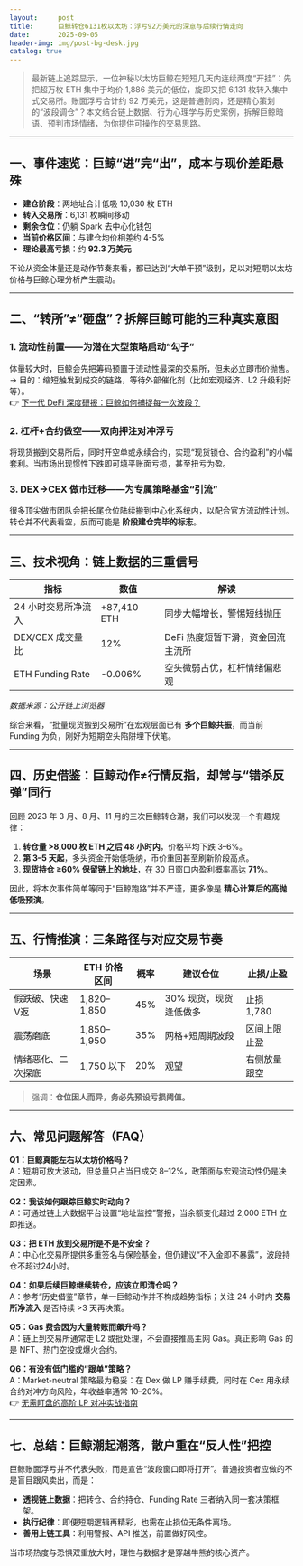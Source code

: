 ```yaml
---
layout:     post
title:      巨鲸转仓6131枚以太坊：浮亏92万美元的深意与后续行情走向
date:       2025-09-05
header-img: img/post-bg-desk.jpg
catalog: true
---
```


> 最新链上追踪显示，一位神秘以太坊巨鲸在短短几天内连续两度“开挂”：先把超万枚 ETH 集中于均价 1,886 美元的低位，旋即又把 6,131 枚转入集中式交易所。账面浮亏合计约 92 万美元，这是普通割肉，还是精心策划的“波段调仓”？本文结合链上数据、行为心理学与历史案例，拆解巨鲸暗语、预判市场情绪，为你提供可操作的交易思路。

---

## 一、事件速览：巨鲸“进”完“出”，成本与现价差距悬殊

- **建仓阶段**：两地址合计低吸 10,030 枚 ETH  
- **转入交易所**：6,131 枚瞬间移动  
- **剩余仓位**：仍躺 Spark 去中心化钱包  
- **当前价格区间**：与建仓均价相差约 4-5%  
- **理论最高亏损**：约 **92.3 万美元**

不论从资金体量还是动作节奏来看，都已达到“大单干预”级别，足以对短期以太坊价格与巨鲸心理分析产生震动。

---

## 二、“转所”≠“砸盘”？拆解巨鲸可能的三种真实意图

### 1. 流动性前置——为潜在大型策略启动“勾子”

体量较大时，巨鲸会先把筹码预置于流动性最深的交易所，但未必立即市价抛售。  
→ 目的：缩短触发到成交的链路，等待外部催化剂（比如宏观经济、L2 升级利好等）。  
👉 [下一代 DeFi 深度研报：巨鲸如何捕捉每一次波段？](https://okxdog.com/)

### 2. 杠杆+合约做空——双向押注对冲浮亏

将现货搬到交易所后，同时开空单或永续合约，实现“现货锁仓、合约盈利”的小幅套利。当市场出现惯性下跌即可填平账面亏损，甚至扭亏为盈。

### 3. DEX→CEX 做市迁移——为专属策略基金“引流”

很多顶尖做市团队会把长尾仓位陆续搬到中心化系统内，以配合官方流动性计划。转仓并不代表看空，反而可能是 **阶段建仓完毕的标志**。

---

## 三、技术视角：链上数据的三重信号

| 指标              | 数值              | 解读                              |
|-------------------|-------------------|-----------------------------------|
| 24 小时交易所净流入| +87,410 ETH       | 同步大幅增长，警惕短线抛压        |
| DEX/CEX 成交量比   | 12%               | DeFi 热度短暂下滑，资金回流主流所 |
| ETH Funding Rate   | -0.006%           | 空头微弱占优，杠杆情绪偏悲观      |

*数据来源：公开链上浏览器*

综合来看，“批量现货搬到交易所”在宏观层面已有 **多个巨鲸共振**，而当前 Funding 为负，刚好为短期空头陷阱埋下伏笔。

---

## 四、历史借鉴：巨鲸动作≠行情反指，却常与“错杀反弹”同行

回顾 2023 年 3 月、8 月、11 月的三次巨鲸转仓潮，我们可以发现一个有趣规律：

1. **转仓量 >8,000 枚 ETH 之后 48 小时内**，价格平均下跌 3–6%。  
2. **第 3–5 天起**，多头资金开始低吸纳，币价重回甚至刷新阶段高点。  
3. **现货持仓 ≥60% 保留链上的地址**，在 30 日窗口内盈利概率高达 **71%**。

因此，将本次事件简单等同于“巨鲸跑路”并不严谨，更多像是 **精心计算后的高抛低吸预演**。

---

## 五、行情推演：三条路径与对应交易节奏

| 场景 | ETH 价格区间 | 概率 | 建议仓位 | 止损/止盈 |
|------|---------------|------|----------|------------|
| 假跌破、快速V返 | 1,820–1,850 | 45% | 30% 现货，现货逢低做多 | 止损 1,780 |
| 震荡磨底 | 1,850–1,950 | 35% | 网格+短周期波段 | 区间上限止盈 |
| 情绪恶化、二次探底 | 1,750 以下 | 20% | 观望 | 右侧放量跟空 |

> 强调：**仓位因人而异，务必先预设亏损阈值。**

---

## 六、常见问题解答（FAQ）

**Q1：巨鲸真能左右以太坊价格吗？**  
A：短期可放大波动，但总量只占当日成交 8–12%，政策面与宏观流动性仍是决定因素。

**Q2：我该如何跟踪巨鲸实时动向？**  
A：可通过链上大数据平台设置“地址监控”警报，当余额变化超过 2,000 ETH 立即推送。

**Q3：把 ETH 放到交易所是不是不安全？**  
A：中心化交易所提供多重签名与保险基金，但仍建议“不入金即不暴露”，波段持仓不超过24小时。

**Q4：如果后续巨鲸继续转仓，应该立即清仓吗？**  
A：参考“历史借鉴”章节，单一巨鲸动作并不构成趋势指标；关注 24 小时内 **交易所净流入** 是否持续 >3 天再决策。

**Q5：Gas 费会因为大量转账而飙升吗？**  
A：链上到交易所通常走 L2 或批处理，不会直接推高主网 Gas。真正影响 Gas 的是 NFT、热门空投或爆火合约。

**Q6：有没有低门槛的“跟单”策略？**  
A：Market-neutral 策略最为稳妥：在 Dex 做 LP 赚手续费，同时在 Cex 用永续合约对冲方向风险，年收益率通常 10–20%。  
👉 [无需盯盘的高阶 LP 对冲实战指南](https://okxdog.com/)

---

## 七、总结：巨鲸潮起潮落，散户重在“反人性”把控

巨鲸账面浮亏并不代表失败，而是宣告“波段窗口即将打开”。普通投资者应做的不是盲目跟风卖出，而是：

- **透视链上数据**：把转仓、合约持仓、Funding Rate 三者纳入同一套决策框架。  
- **执行纪律**：即便短期逻辑再精彩，也需在止损位无条件离场。  
- **善用上链工具**：利用警报、API 推送，前置做好风控。

当市场热度与恐惧双重放大时，理性与数据才是穿越牛熊的核心资产。